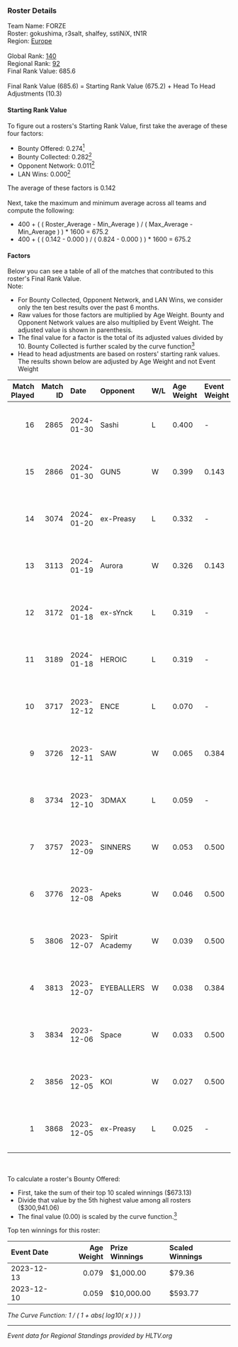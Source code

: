 ### Roster Details<br />
Team Name: FORZE<br />
Roster: gokushima, r3salt, shalfey, sstiNiX, tN1R<br />
Region: [Europe]( ../standings_europe.md)<br />
<br />
Global Rank: [140](../standings_global.md)<br />
Regional Rank: [92]( ../standings_europe.md)<br />
Final Rank Value:  685.6<br />
<br />
Final Rank Value (685.6) = Starting Rank Value (675.2) + Head To Head Adjustments (10.3)<br />

#### Starting Rank Value<br />
To figure out a rosters's Starting Rank Value, first take the average of these four factors:<br />
- Bounty Offered: 0.274[<sup>1</sup>](#table2)
- Bounty Collected: 0.282[<sup>2</sup>](#table1)
- Opponent Network: 0.011[<sup>2</sup>](#table1)
- LAN Wins: 0.000[<sup>2</sup>](#table1)

The average of these factors is 0.142<br />
<br />
Next, take the maximum and minimum average across all teams and compute the following:<br />
- 400 + ( ( Roster_Average - Min_Average ) / ( Max_Average - Min_Average ) ) * 1600 = 675.2
- 400 + ( ( 0.142 - 0.000 ) / ( 0.824 - 0.000 ) ) * 1600 = 675.2


#### Factors<br />
Below you can see a table of all of the matches that contributed to this roster's Final Rank Value.<br />
Note:<br />

- For Bounty Collected, Opponent Network, and LAN Wins, we consider only the ten best results over the past 6 months.
- Raw values for those factors are multiplied by Age Weight. Bounty and Opponent Network values are also multiplied by Event Weight. The adjusted value is shown in parenthesis.
- The final value for a factor is the total of its adjusted values divided by 10. Bounty Collected is further scaled by the curve function[<sup>3</sup>](#curveFunction)
- Head to head adjustments are based on rosters' starting rank values. The results shown below are adjusted by Age Weight and not Event Weight
<span id="table1"></span><br />


| Match Played | Match ID | Date       | Opponent       | W/L | Age Weight | Event Weight | Bounty Collected | Opponent Network | LAN Wins  | H2H Adj. | Roster                                    |
| -: | -: | :- | :- | :- | :- | :- | :- | :- | :- | -: | :- |
|           16 |     2865 | 2024-01-30 | Sashi          | L   | 0.400      | -            | -                | -                | -         |    -1.60 | gokushima, r3salt, shalfey, sstiNiX, tN1R |
|           15 |     2866 | 2024-01-30 | GUN5           | W   | 0.399      | 0.143        | 0.000 (0.000)    | 0.005 (0.000)    | 0 (0.000) |     2.81 | gokushima, r3salt, shalfey, sstiNiX, tN1R |
|           14 |     3074 | 2024-01-20 | ex-Preasy      | L   | 0.332      | -            | -                | -                | -         |    -2.30 | gokushima, kelieN, r3salt, shalfey, tN1R  |
|           13 |     3113 | 2024-01-19 | Aurora         | W   | 0.326      | 0.143        | 0.493 (0.023)    | 0.840 (0.039)    | 0 (0.000) |    10.15 | gokushima, kelieN, r3salt, shalfey, tN1R  |
|           12 |     3172 | 2024-01-18 | ex-sYnck       | L   | 0.319      | -            | -                | -                | -         |    -6.06 | gokushima, kelieN, r3salt, shalfey, tN1R  |
|           11 |     3189 | 2024-01-18 | HEROIC         | L   | 0.319      | -            | -                | -                | -         |    -0.03 | gokushima, kelieN, r3salt, shalfey, tN1R  |
|           10 |     3717 | 2023-12-12 | ENCE           | L   | 0.070      | -            | -                | -                | -         |    -0.04 | gokushima, kelieN, r3salt, shalfey, tN1R  |
|            9 |     3726 | 2023-12-11 | SAW            | W   | 0.065      | 0.384        | 0.109 (0.003)    | 0.611 (0.015)    | 0 (0.000) |     1.99 | gokushima, kelieN, r3salt, shalfey, tN1R  |
|            8 |     3734 | 2023-12-10 | 3DMAX          | L   | 0.059      | -            | -                | -                | -         |    -0.11 | gokushima, Krad, r3salt, shalfey, tN1R    |
|            7 |     3757 | 2023-12-09 | SINNERS        | W   | 0.053      | 0.500        | 0.009 (0.000)    | 0.728 (0.019)    | 0 (0.000) |     1.41 | gokushima, Krad, r3salt, shalfey, tN1R    |
|            6 |     3776 | 2023-12-08 | Apeks          | W   | 0.046      | 0.500        | 0.083 (0.002)    | 0.495 (0.011)    | 0 (0.000) |     1.37 | gokushima, Krad, r3salt, shalfey, tN1R    |
|            5 |     3806 | 2023-12-07 | Spirit Academy | W   | 0.039      | 0.500        | 0.003 (0.000)    | 0.131 (0.003)    | 0 (0.000) |     0.63 | gokushima, Krad, r3salt, shalfey, tN1R    |
|            4 |     3813 | 2023-12-07 | EYEBALLERS     | W   | 0.038      | 0.384        | 0.009 (0.000)    | 0.611 (0.009)    | 0 (0.000) |     0.89 | gokushima, kelieN, r3salt, shalfey, tN1R  |
|            3 |     3834 | 2023-12-06 | Space          | W   | 0.033      | 0.500        | 0.007 (0.000)    | 0.437 (0.007)    | 0 (0.000) |     0.71 | gokushima, Krad, r3salt, shalfey, tN1R    |
|            2 |     3856 | 2023-12-05 | KOI            | W   | 0.027      | 0.500        | 0.025 (0.000)    | 0.570 (0.008)    | 0 (0.000) |     0.68 | gokushima, Krad, r3salt, shalfey, tN1R    |
|            1 |     3868 | 2023-12-05 | ex-Preasy      | L   | 0.025      | -            | -                | -                | -         |    -0.17 | gokushima, Krad, r3salt, shalfey, tN1R    |

<br />
<span id="table2"></span><br />
To calculate a roster's Bounty Offered:<br />

- First, take the sum of their top 10 scaled winnings ($673.13)
- Divide that value by the 5th highest value among all rosters ($300,941.06)
- The final value (0.00) is scaled by the curve function.[<sup>3</sup>](#curveFunction)

Top ten winnings for this roster:<br />

| Event Date | Age Weight | Prize Winnings | Scaled Winnings |
| :- | -: | :- | :- |
| 2023-12-13 |      0.079 | $1,000.00      | $79.36          |
| 2023-12-10 |      0.059 | $10,000.00     | $593.77         |


<span id="curveFunction"></span>_The Curve Function: 1 / ( 1 + abs( log10( x ) ) )_<br />

---
_Event data for Regional Standings provided by HLTV.org_<br />
